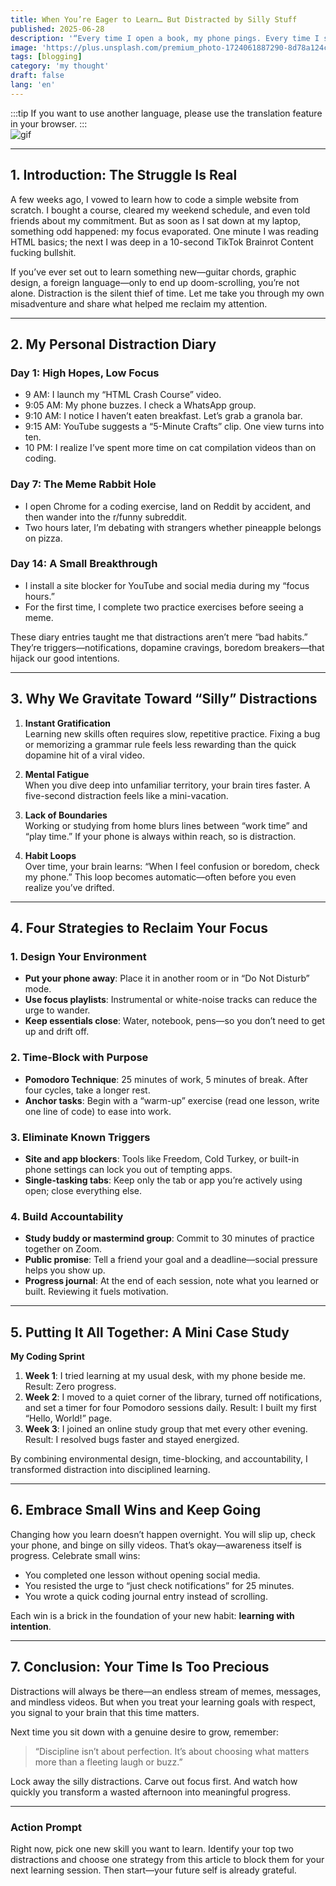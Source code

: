 ```yaml
---
title: When You’re Eager to Learn… But Distracted by Silly Stuff
published: 2025-06-28
description: '“Every time I open a book, my phone pings. Every time I start a course, a meme scroll calls my name.”'
image: 'https://plus.unsplash.com/premium_photo-1724061887290-8d78a124cd14?w=600&auto=format&fit=crop&q=60&ixlib=rb-4.1.0&ixid=M3wxMjA3fDB8MHxzZWFyY2h8MXx8c3RyZXNzZWQlMjBzdHVkeWluZ3xlbnwwfHwwfHx8MA%3D%3D'
tags: [blogging]
category: 'my thought'
draft: false 
lang: 'en'
---
```


:::tip
If you want to use another language, please use the translation feature in your browser.
:::  
![gif](https://media.tenor.com/p4LtTIVc5DwAAAAM/kubo-kubo-san.gif)

---

## 1. Introduction: The Struggle Is Real

A few weeks ago, I vowed to learn how to code a simple website from scratch. I bought a course, cleared my weekend schedule, and even told friends about my commitment. But as soon as I sat down at my laptop, something odd happened: my focus evaporated. One minute I was reading HTML basics; the next I was deep in a 10-second TikTok Brainrot Content fucking bullshit.  

If you’ve ever set out to learn something new—guitar chords, graphic design, a foreign language—only to end up doom-scrolling, you’re not alone. Distraction is the silent thief of time. Let me take you through my own misadventure and share what helped me reclaim my attention.

---

## 2. My Personal Distraction Diary

### Day 1: High Hopes, Low Focus  
- 9 AM: I launch my “HTML Crash Course” video.  
- 9:05 AM: My phone buzzes. I check a WhatsApp group.  
- 9:10 AM: I notice I haven’t eaten breakfast. Let’s grab a granola bar.  
- 9:15 AM: YouTube suggests a “5-Minute Crafts” clip. One view turns into ten.  
- 10 PM: I realize I’ve spent more time on cat compilation videos than on coding.

### Day 7: The Meme Rabbit Hole  
- I open Chrome for a coding exercise, land on Reddit by accident, and then wander into the r/funny subreddit.  
- Two hours later, I’m debating with strangers whether pineapple belongs on pizza.

### Day 14: A Small Breakthrough  
- I install a site blocker for YouTube and social media during my “focus hours.”  
- For the first time, I complete two practice exercises before seeing a meme.

These diary entries taught me that distractions aren’t mere “bad habits.” They’re triggers—notifications, dopamine cravings, boredom breakers—that hijack our good intentions.

---

## 3. Why We Gravitate Toward “Silly” Distractions

1. **Instant Gratification**  
   Learning new skills often requires slow, repetitive practice. Fixing a bug or memorizing a grammar rule feels less rewarding than the quick dopamine hit of a viral video.

2. **Mental Fatigue**  
   When you dive deep into unfamiliar territory, your brain tires faster. A five-second distraction feels like a mini-vacation.

3. **Lack of Boundaries**  
   Working or studying from home blurs lines between “work time” and “play time.” If your phone is always within reach, so is distraction.

4. **Habit Loops**  
   Over time, your brain learns: “When I feel confusion or boredom, check my phone.” This loop becomes automatic—often before you even realize you’ve drifted.

---

## 4. Four Strategies to Reclaim Your Focus

### 1. Design Your Environment  
- **Put your phone away**: Place it in another room or in “Do Not Disturb” mode.  
- **Use focus playlists**: Instrumental or white-noise tracks can reduce the urge to wander.  
- **Keep essentials close**: Water, notebook, pens—so you don’t need to get up and drift off.

### 2. Time-Block with Purpose  
- **Pomodoro Technique**: 25 minutes of work, 5 minutes of break. After four cycles, take a longer rest.  
- **Anchor tasks**: Begin with a “warm-up” exercise (read one lesson, write one line of code) to ease into work.

### 3. Eliminate Known Triggers  
- **Site and app blockers**: Tools like Freedom, Cold Turkey, or built-in phone settings can lock you out of tempting apps.  
- **Single-tasking tabs**: Keep only the tab or app you’re actively using open; close everything else.

### 4. Build Accountability  
- **Study buddy or mastermind group**: Commit to 30 minutes of practice together on Zoom.  
- **Public promise**: Tell a friend your goal and a deadline—social pressure helps you show up.  
- **Progress journal**: At the end of each session, note what you learned or built. Reviewing it fuels motivation.

---

## 5. Putting It All Together: A Mini Case Study

**My Coding Sprint**  
1. **Week 1**: I tried learning at my usual desk, with my phone beside me. Result: Zero progress.  
2. **Week 2**: I moved to a quiet corner of the library, turned off notifications, and set a timer for four Pomodoro sessions daily. Result: I built my first “Hello, World!” page.  
3. **Week 3**: I joined an online study group that met every other evening. Result: I resolved bugs faster and stayed energized.  

By combining environmental design, time-blocking, and accountability, I transformed distraction into disciplined learning.

---

## 6. Embrace Small Wins and Keep Going

Changing how you learn doesn’t happen overnight. You will slip up, check your phone, and binge on silly videos. That’s okay—awareness itself is progress. Celebrate small wins:

- You completed one lesson without opening social media.  
- You resisted the urge to “just check notifications” for 25 minutes.  
- You wrote a quick coding journal entry instead of scrolling.

Each win is a brick in the foundation of your new habit: **learning with intention**.

---

## 7. Conclusion: Your Time Is Too Precious

Distractions will always be there—an endless stream of memes, messages, and mindless videos. But when you treat your learning goals with respect, you signal to your brain that this time matters.  

Next time you sit down with a genuine desire to grow, remember:

> “Discipline isn’t about perfection. It’s about choosing what matters more than a fleeting laugh or buzz.”  

Lock away the silly distractions. Carve out focus first. And watch how quickly you transform a wasted afternoon into meaningful progress.

---

### Action Prompt

Right now, pick one new skill you want to learn. Identify your top two distractions and choose one strategy from this article to block them for your next learning session. Then start—your future self is already grateful.